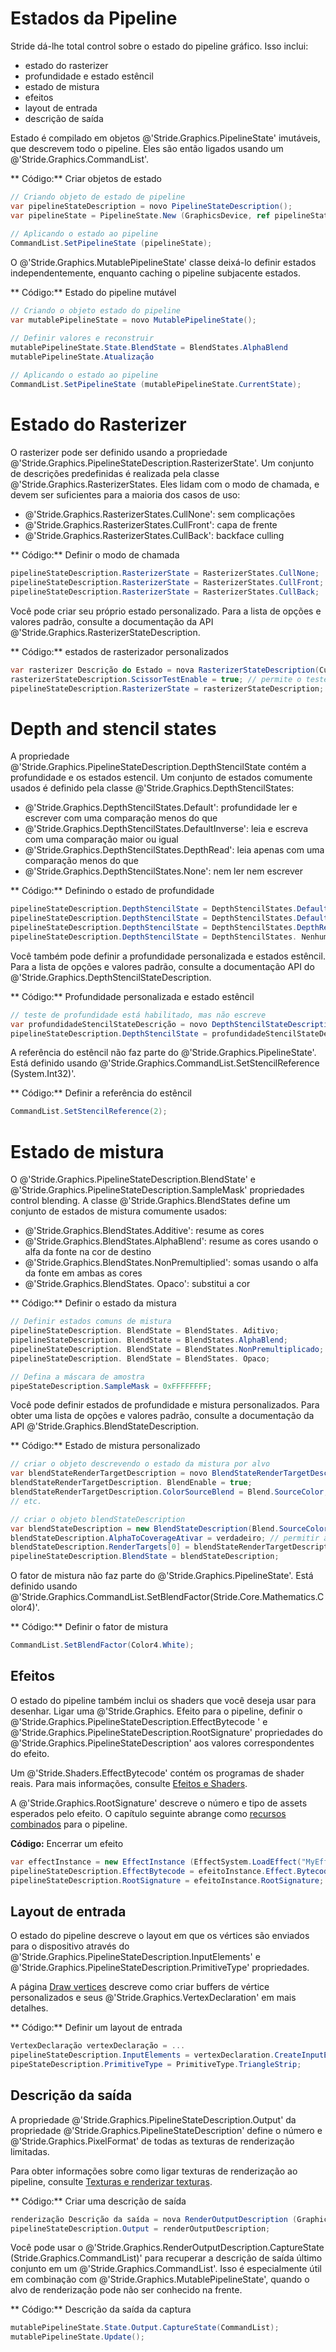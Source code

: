 # Estados da Pipeline

Stride dá-lhe total control sobre o estado do pipeline gráfico. Isso inclui:

- estado do rasterizer
- profundidade e estado estêncil
- estado de mistura
- efeitos
- layout de entrada
- descrição de saída

Estado é compilado em objetos @'Stride.Graphics.PipelineState' imutáveis, que descrevem todo o pipeline. Eles são então ligados usando um @'Stride.Graphics.CommandList'.

** Código:** Criar objetos de estado

```cs
// Criando objeto de estado de pipeline
var pipelineStateDescription = novo PipelineStateDescription();
var pipelineState = PipelineState.New (GraphicsDevice, ref pipelineStateDescription);
 
// Aplicando o estado ao pipeline
CommandList.SetPipelineState (pipelineState);
```

O @'Stride.Graphics.MutablePipelineState' classe deixá-lo definir estados independentemente, enquanto caching o pipeline subjacente estados.

** Código:** Estado do pipeline mutável

```cs
// Criando o objeto estado do pipeline
var mutablePipelineState = novo MutablePipelineState();

// Definir valores e reconstruir
mutablePipelineState.State.BlendState = BlendStates.AlphaBlend
mutablePipelineState.Atualização
 
// Aplicando o estado ao pipeline
CommandList.SetPipelineState (mutablePipelineState.CurrentState);
```

# Estado do Rasterizer

O rasterizer pode ser definido usando a propriedade @'Stride.Graphics.PipelineStateDescription.RasterizerState'. Um conjunto de descrições predefinidas é realizada pela classe @'Stride.Graphics.RasterizerStates. Eles lidam com o modo de chamada, e devem ser suficientes para a maioria dos casos de uso:

- @'Stride.Graphics.RasterizerStates.CullNone': sem complicações
- @'Stride.Graphics.RasterizerStates.CullFront': capa de frente
- @'Stride.Graphics.RasterizerStates.CullBack': backface culling

** Código:** Definir o modo de chamada

```cs
pipelineStateDescription.RasterizerState = RasterizerStates.CullNone;
pipelineStateDescription.RasterizerState = RasterizerStates.CullFront;
pipelineStateDescription.RasterizerState = RasterizerStates.CullBack;
```

Você pode criar seu próprio estado personalizado. Para a lista de opções e valores padrão, consulte a documentação da API @'Stride.Graphics.RasterizerStateDescription.

** Código:** estados de rasterizador personalizados

```cs
var rasterizer Descrição do Estado = nova RasterizerStateDescription(CullMode.Front);
rasterizerStateDescription.ScissorTestEnable = true; // permite o teste de tesoura
pipelineStateDescription.RasterizerState = rasterizerStateDescription;
```

# Depth and stencil states

A propriedade @'Stride.Graphics.PipelineStateDescription.DepthStencilState contém a profundidade e os estados estencil. Um conjunto de estados comumente usados é definido pela classe @'Stride.Graphics.DepthStencilStates:

- @'Stride.Graphics.DepthStencilStates.Default': profundidade ler e escrever com uma comparação menos do que
- @'Stride.Graphics.DepthStencilStates.DefaultInverse': leia e escreva com uma comparação maior ou igual
- @'Stride.Graphics.DepthStencilStates.DepthRead': leia apenas com uma comparação menos do que
- @'Stride.Graphics.DepthStencilStates.None': nem ler nem escrever

** Código:** Definindo o estado de profundidade

```cs
pipelineStateDescription.DepthStencilState = DepthStencilStates.Default;
pipelineStateDescription.DepthStencilState = DepthStencilStates.DefaultInverse;
pipelineStateDescription.DepthStencilState = DepthStencilStates.DepthRead;
pipelineStateDescription.DepthStencilState = DepthStencilStates. Nenhum;
```

Você também pode definir a profundidade personalizada e estados estêncil. Para a lista de opções e valores padrão, consulte a documentação API do @'Stride.Graphics.DepthStencilStateDescription.

** Código:** Profundidade personalizada e estado estêncil

```cs
// teste de profundidade está habilitado, mas não escreve
var profundidadeStencilStateDescrição = novo DepthStencilStateDescription (verdade, falso);
pipelineStateDescription.DepthStencilState = profundidadeStencilStateDescription;
```

A referência do estêncil não faz parte do @'Stride.Graphics.PipelineState'. Está definido usando @'Stride.Graphics.CommandList.SetStencilReference (System.Int32)'.

** Código:** Definir a referência do estêncil

```cs
CommandList.SetStencilReference(2);
```


# Estado de mistura

O @'Stride.Graphics.PipelineStateDescription.BlendState' e @'Stride.Graphics.PipelineStateDescription.SampleMask' propriedades control blending. A classe @'Stride.Graphics.BlendStates define um conjunto de estados de mistura comumente usados:

- @'Stride.Graphics.BlendStates.Additive': resume as cores
- @'Stride.Graphics.BlendStates.AlphaBlend': resume as cores usando o alfa da fonte na cor de destino
- @'Stride.Graphics.BlendStates.NonPremultiplied': somas usando o alfa da fonte em ambas as cores
- @'Stride.Graphics.BlendStates. Opaco': substitui a cor

** Código:** Definir o estado da mistura

```cs
// Definir estados comuns de mistura
pipelineStateDescription. BlendState = BlendStates. Aditivo;
pipelineStateDescription. BlendState = BlendStates.AlphaBlend;
pipelineStateDescription. BlendState = BlendStates.NonPremultiplicado;
pipelineStateDescription. BlendState = BlendStates. Opaco;

// Defina a máscara de amostra
pipeStateDescription.SampleMask = 0xFFFFFFFF;
```

Você pode definir estados de profundidade e mistura personalizados. Para obter uma lista de opções e valores padrão, consulte a documentação da API @'Stride.Graphics.BlendStateDescription.

** Código:** Estado de mistura personalizado

```cs
// criar o objeto descrevendo o estado da mistura por alvo
var blendStateRenderTargetDescription = novo BlendStateRenderTargetDescription();
blendStateRenderTargetDescription. BlendEnable = true;
blendStateRenderTargetDescription.ColorSourceBlend = Blend.SourceColor;
// etc.

// criar o objeto blendStateDescription
var blendStateDescription = new BlendStateDescription(Blend.SourceColor, Blend.InverseSourceColor);
blendStateDescription.AlphaToCoverageAtivar = verdadeiro; // permitir a cobertura alfa
blendStateDescription.RenderTargets[0] = blendStateRenderTargetDescription;
pipelineStateDescription.BlendState = blendStateDescription;
```

O fator de mistura não faz parte do @'Stride.Graphics.PipelineState'. Está definido usando @'Stride.Graphics.CommandList.SetBlendFactor(Stride.Core.Mathematics.Color4)'.

** Código:** Definir o fator de mistura

```cs
CommandList.SetBlendFactor(Color4.White);
```

## Efeitos

O estado do pipeline também inclui os shaders que você deseja usar para desenhar.
Ligar uma @'Stride.Graphics. Efeito para o pipeline, definir o @'Stride.Graphics.PipelineStateDescription.EffectBytecode '
e @'Stride.Graphics.PipelineStateDescription.RootSignature' propriedades do @'Stride.Graphics.PipelineStateDescription' aos valores correspondentes do efeito.

Um @'Stride.Shaders.EffectBytecode' contém os programas de shader reais. Para mais informações, consulte [Efeitos e Shaders](../effects-and-shaders/index.md).

A @'Stride.Graphics.RootSignature' descreve o número e tipo de assets esperados pelo efeito. O capítulo seguinte abrange como [ recursos combinados](resources.md) para o pipeline.

**Código:** Encerrar um efeito

```cs
var effectInstance = new EffectInstance (EffectSystem.LoadEffect("MyEffect").WaitForResult());
pipelineStateDescription.EffectBytecode = efeitoInstance.Effect.Bytecode;
pipelineStateDescription.RootSignature = efeitoInstance.RootSignature;
```

## Layout de entrada

O estado do pipeline descreve o layout em que os vértices são enviados para o dispositivo através do @'Stride.Graphics.PipelineStateDescription.InputElements' e @'Stride.Graphics.PipelineStateDescription.PrimitiveType' propriedades.

A página [Draw vertices](draw-vertices.md) descreve como criar buffers de vértice personalizados e seus @'Stride.Graphics.VertexDeclaration' em mais detalhes.

** Código:** Definir um layout de entrada

```cs
VertexDeclaração vertexDeclaração = ...
pipelineStateDescription.InputElements = vertexDeclaration.CreateInputElements();
pipeStateDescription.PrimitiveType = PrimitiveType.TriangleStrip;
```

## Descrição da saída

A propriedade @'Stride.Graphics.PipelineStateDescription.Output' da propriedade @'Stride.Graphics.PipelineStateDescription' define o número e @'Stride.Graphics.PixelFormat' de todas as texturas de renderização limitadas.

Para obter informações sobre como ligar texturas de renderização ao pipeline, consulte [Texturas e renderizar texturas](textures-and-render-textures.md).

** Código:** Criar uma descrição de saída

```cs
renderização Descrição da saída = nova RenderOutputDescription (GraphicsDevice.Presenter.BackBuffer.Format, GraphicsDevice.Presenter.DepthStencilBuffer.Format);
pipelineStateDescription.Output = renderOutputDescription;
```

Você pode usar o @'Stride.Graphics.RenderOutputDescription.CaptureState (Stride.Graphics.CommandList)' para recuperar a descrição de saída último conjunto em um @'Stride.Graphics.CommandList'. Isso é especialmente útil em combinação com @'Stride.Graphics.MutablePipelineState', quando o alvo de renderização pode não ser conhecido na frente.

** Código:** Descrição da saída da captura

```cs
mutablePipelineState.State.Output.CaptureState(CommandList);
mutablePipelineState.Update();
```
